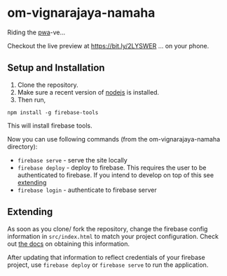 # om-vignarajaya-namaha
Riding the [pwa](https://developers.google.com/web/progressive-web-apps)-ve...

Checkout the live preview at https://bit.ly/2LYSWER
... on your phone.

## Setup and Installation
1. Clone the repository. 
2. Make sure a recent version of [nodejs](https://nodejs.org) is installed. 
3. Then run,

```
npm install -g firebase-tools
```

This will install firebase tools. 

Now you can use following commands (from the om-vignarajaya-namaha directory):
* `firebase serve` - serve the site locally
* `firebase deploy` - deploy to firebase. This requires the user to be authenticated to firebase. If you intend to develop on top of this see [extending](#extending)
* `firebase login` - authenticate to firebase server

## Extending

As soon as you clone/ fork the repository, change the firebase config information in `src/index.html` to match your project configuration. Check out [the docs](https://firebase.google.com/docs/web/setup) on obtaining this information.

After updating that information to reflect credentials of your firebase project, use `firebase deploy` or `firebase serve` to run the application.
